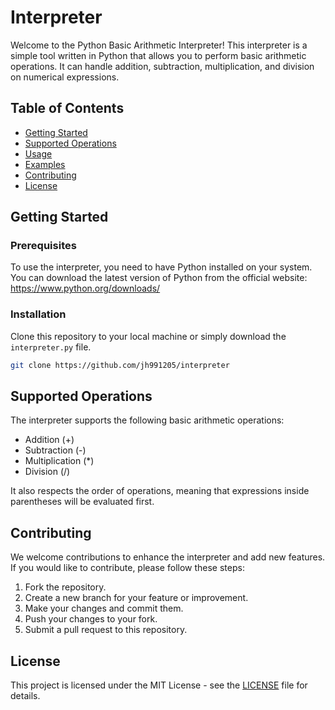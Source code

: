 # Interpreter

Welcome to the Python Basic Arithmetic Interpreter! This interpreter is a simple tool written in Python that allows you to perform basic arithmetic operations. It can handle addition, subtraction, multiplication, and division on numerical expressions.

## Table of Contents

- [Getting Started](#getting-started)
- [Supported Operations](#supported-operations)
- [Usage](#usage)
- [Examples](#examples)
- [Contributing](#contributing)
- [License](#license)

## Getting Started

### Prerequisites

To use the interpreter, you need to have Python installed on your system. You can download the latest version of Python from the official website: https://www.python.org/downloads/

### Installation

Clone this repository to your local machine or simply download the `interpreter.py` file.

```bash
git clone https://github.com/jh991205/interpreter
```

## Supported Operations

The interpreter supports the following basic arithmetic operations:

- Addition (+)
- Subtraction (-)
- Multiplication (*)
- Division (/)

It also respects the order of operations, meaning that expressions inside parentheses will be evaluated first.

## Contributing

We welcome contributions to enhance the interpreter and add new features. If you would like to contribute, please follow these steps:

1. Fork the repository.
2. Create a new branch for your feature or improvement.
3. Make your changes and commit them.
4. Push your changes to your fork.
5. Submit a pull request to this repository.

## License

This project is licensed under the MIT License - see the [LICENSE](LICENSE) file for details.
